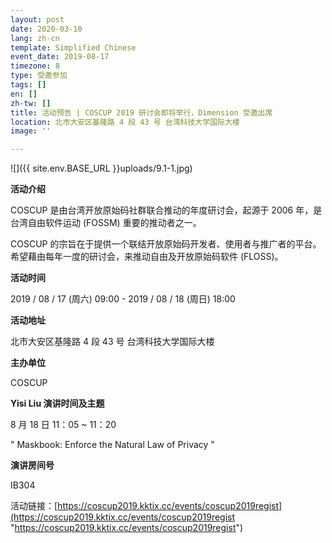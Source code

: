 ```yaml
---
layout: post
date: 2020-03-10
lang: zh-cn
template: Simplified Chinese
event_date: 2019-08-17
timezone: 8
type: 受邀参加
tags: []
en: []
zh-tw: []
title: 活动预告 | COSCUP 2019 研讨会即将举行，Dimension 受邀出席
location: 北市大安区基隆路 4 段 43 号 台湾科技大学国际大楼
image: ''

---
```

![]({{ site.env.BASE_URL }}uploads/9.1-1.jpg)

**活动介绍**

COSCUP 是由台湾开放原始码社群联合推动的年度研讨会，起源于 2006 年，是台湾自由软件运动 (FOSSM) 重要的推动者之一。

COSCUP 的宗旨在于提供一个联结开放原始码开发者、使用者与推广者的平台。希望藉由每年一度的研讨会，来推动自由及开放原始码软件 (FLOSS)。

**活动时间**

2019 / 08 / 17 (周六) 09:00 - 2019 / 08 / 18 (周日) 18:00

**活动地址**

北市大安区基隆路 4 段 43 号 台湾科技大学国际大楼

**主办单位**

COSCUP

**Yisi Liu 演讲时间及主题**

8 月 18 日 11：05 \~ 11：20

" Maskbook: Enforce the Natural Law of Privacy "

**演讲房间号**

IB304

活动链接：[https://coscup2019.kktix.cc/events/coscup2019regist](https://coscup2019.kktix.cc/events/coscup2019regist "https://coscup2019.kktix.cc/events/coscup2019regist")